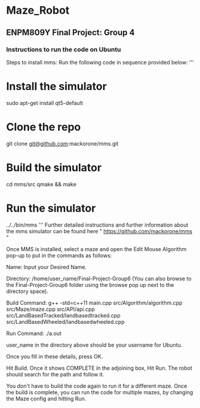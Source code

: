 # Maze_Robot
## ENPM809Y Final Project: Group 4

### Instructions to run the code on Ubuntu 
Steps to install mms:
Run the following code in sequence provided below:
'''
# Install the simulator
sudo apt-get install qt5-default 

# Clone the repo
git clone git@github.com:mackorone/mms.git

# Build the simulator
cd mms/src
qmake && make

# Run the simulator
../../bin/mms
'''
Further detailed instructions and further information about the mms simulator can be found here  " https://github.com/mackorone/mms "

Once MMS is installed, select a maze and open the Edit Mouse Algorithm pop-up to put in the commands as follows:

Name: Input your Desired Name.

Directory: /home/user_name/Final-Project-Group6 (You can also browse to the Final-Project-Group6 folder using the browse pop up next to the directory space).

Build Command: g++ -std=c++11 main.cpp src/Algorithm/algorithm.cpp src/Maze/maze.cpp src/API/api.cpp src/LandBasedTracked/landbasedtracked.cpp src/LandBasedWheeled/landbasedwheeled.cpp

Run Command: ./a.out

user_name in the directory above should be your username for Ubuntu.

Once you fill in these details, press OK.

Hit Build. Once it shows COMPLETE in the adjoining box, Hit Run. The robot should search for the path and follow it.

You don't have to build the code again to run it for a different maze. Once the build is complete, you can run the code for multiple mazes, by changing the Maze config and hitting Run.
